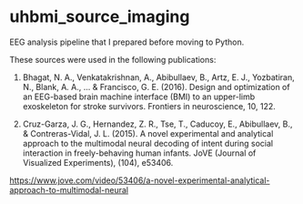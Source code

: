 # uhbmi_source_imaging
EEG analysis pipeline that I prepared before moving to Python.

These sources were used in the following publications:

1) Bhagat, N. A., Venkatakrishnan, A., Abibullaev, B., Artz, E. J., Yozbatiran, N., Blank, A. A., ... & Francisco, G. E. (2016). Design and optimization of an EEG-based brain machine interface (BMI) to an upper-limb exoskeleton for stroke survivors. Frontiers in neuroscience, 10, 122.

2) Cruz-Garza, J. G., Hernandez, Z. R., Tse, T., Caducoy, E., Abibullaev, B., & Contreras-Vidal, J. L. (2015). A novel experimental and analytical approach to the multimodal neural decoding of intent during social interaction in freely-behaving human infants. JoVE (Journal of Visualized Experiments), (104), e53406.

https://www.jove.com/video/53406/a-novel-experimental-analytical-approach-to-multimodal-neural
